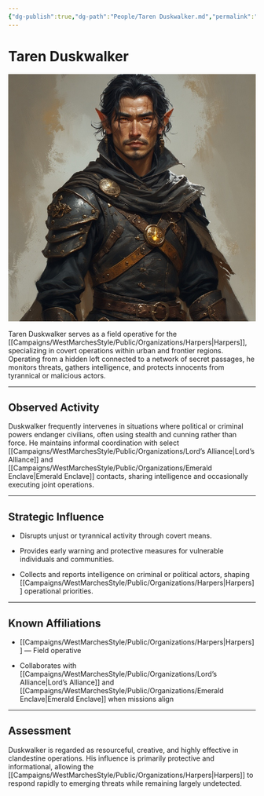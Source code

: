 ```yaml
---
{"dg-publish":true,"dg-path":"People/Taren Duskwalker.md","permalink":"/people/taren-duskwalker/","tags":["NPC","Harpers"],"dgShowFileTree":true}
---
```


# **Taren Duskwalker**

![Taren_Duskwalker.jpg](/img/user/_assets/WestMarchesStyle/NPC%20Portraits/Taren_Duskwalker.jpg)

Taren Duskwalker serves as a field operative for the [[Campaigns/WestMarchesStyle/Public/Organizations/Harpers\|Harpers]], specializing in covert operations within urban and frontier regions. Operating from a hidden loft connected to a network of secret passages, he monitors threats, gathers intelligence, and protects innocents from tyrannical or malicious actors.

---

## Observed Activity

Duskwalker frequently intervenes in situations where political or criminal powers endanger civilians, often using stealth and cunning rather than force. He maintains informal coordination with select [[Campaigns/WestMarchesStyle/Public/Organizations/Lord’s Alliance\|Lord’s Alliance]] and [[Campaigns/WestMarchesStyle/Public/Organizations/Emerald Enclave\|Emerald Enclave]] contacts, sharing intelligence and occasionally executing joint operations.

---

## Strategic Influence

- Disrupts unjust or tyrannical activity through covert means.
    
- Provides early warning and protective measures for vulnerable individuals and communities.
    
- Collects and reports intelligence on criminal or political actors, shaping [[Campaigns/WestMarchesStyle/Public/Organizations/Harpers\|Harpers]] operational priorities.
    

---

## Known Affiliations

- [[Campaigns/WestMarchesStyle/Public/Organizations/Harpers\|Harpers]] — Field operative
    
- Collaborates with [[Campaigns/WestMarchesStyle/Public/Organizations/Lord’s Alliance\|Lord’s Alliance]] and [[Campaigns/WestMarchesStyle/Public/Organizations/Emerald Enclave\|Emerald Enclave]] when missions align
    

---

## Assessment

Duskwalker is regarded as resourceful, creative, and highly effective in clandestine operations. His influence is primarily protective and informational, allowing the [[Campaigns/WestMarchesStyle/Public/Organizations/Harpers\|Harpers]] to respond rapidly to emerging threats while remaining largely undetected.